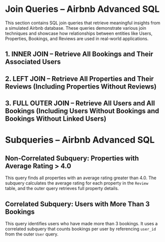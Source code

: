 # Join Queries – Airbnb Advanced SQL

This section contains SQL join queries that retrieve meaningful insights from a simulated Airbnb database. These queries demonstrate various join techniques and showcase how relationships between entities like Users, Properties, Bookings, and Reviews are used in real-world applications.

## 1. INNER JOIN – Retrieve All Bookings and Their Associated Users
## 2. LEFT JOIN – Retrieve All Properties and Their Reviews (Including Properties Without Reviews)
## 3. FULL OUTER JOIN – Retrieve All Users and All Bookings (Including Users Without Bookings and Bookings Without Linked Users)




# Subqueries – Airbnb Advanced SQL

## Non-Correlated Subquery: Properties with Average Rating > 4.0
This query finds all properties with an average rating greater than 4.0. The subquery calculates the average rating for each property in the `Review` table, and the outer query retrieves full property details.

## Correlated Subquery: Users with More Than 3 Bookings
This query identifies users who have made more than 3 bookings. It uses a correlated subquery that counts bookings per user by referencing `user_id` from the outer `User` query.
